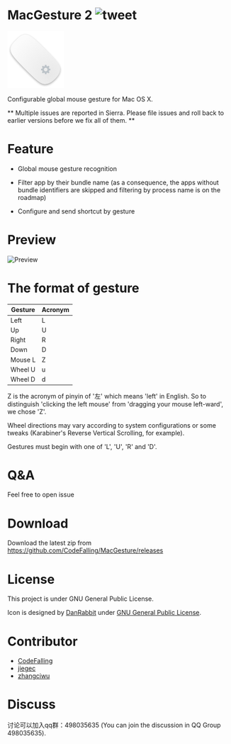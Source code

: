# MacGesture 2 ![tweet](https://img.shields.io/twitter/url/https/github.com/CodeFalling/MacGesture.svg?style=social)

![logo](logo.png)

Configurable global mouse gesture for Mac OS X.

<!-- **(2016-03-13) A lot of work is in the to-do list, but the collaborators are students in school so they may not be able to contribute to this project very often. If you are interested in this project, you can join us as a collaborator. If you want to, please contact @codefalling. Issues and pull requests are highly welcomed, and we are often on line. If this little tool have improved your experience a lot, please spread it so more people would be able to help us. Gracias.** -->

** Multiple issues are reported in Sierra. Please file issues and roll back to earlier versions before we fix all of them. **

# Feature

- Global mouse gesture recognition

- Filter app by their bundle name (as a consequence, the apps without bundle identifiers are skipped and filtering by process name is on the roadmap)

- Configure and send shortcut by gesture

# Preview

![Preview](https://cloud.githubusercontent.com/assets/5436704/14278725/bb126d36-fb5b-11e5-9fe8-5990ea4c1c28.gif)

# The format of gesture

| Gesture | Acronym |
|---------|---------|
| Left    | L       |
| Up      | U       |
| Right   | R       |
| Down    | D       |
| Mouse L | Z       |
| Wheel U | u       |
| Wheel D | d       |

Z is the acronym of pinyin of '左' which means 'left' in English.
So to distinguish 'clicking the left mouse' from 'dragging your mouse left-ward',
we chose 'Z'.

Wheel directions may vary according to system configurations or some tweaks (Karabiner's Reverse Vertical Scrolling, for example).

Gestures must begin with one of 'L', 'U', 'R' and 'D'.

# Q&A

Feel free to open issue

# Download

Download the latest zip from https://github.com/CodeFalling/MacGesture/releases

# License

This project is under GNU General Public License.

Icon is designed by [DanRabbit](http://www.iconarchive.com/artist/danrabbit.html) under [GNU General Public License](https://en.wikipedia.org/wiki/GNU_General_Public_License).

# Contributor

- [CodeFalling](https://github.com/codefalling)
- [jiegec](https://github.com/jiegec)
- [zhangciwu](https://github.com/zhangciwu)

# Discuss

讨论可以加入qq群：498035635 (You can join the discussion in QQ Group 498035635).
